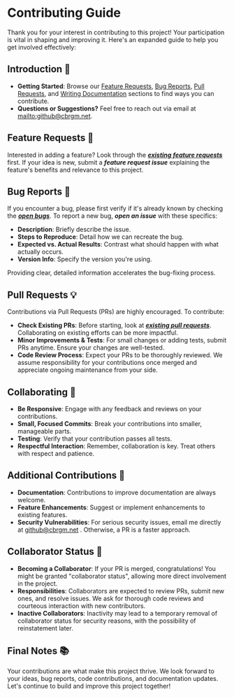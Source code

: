 # Contributing Guide

Thank you for your interest in contributing to this project! Your participation is vital in shaping and improving it. Here's an expanded guide to help you get involved effectively:

## Introduction 🌟

- **Getting Started**: Browse our [Feature Requests](#feature-requests), [Bug Reports](#bug-reports), [Pull Requests](#pull-requests), and [Writing Documentation](#writing-documentation) sections to find ways you can contribute.
- **Questions or Suggestions?** Feel free to reach out via email at <mailto:github@cbrgm.net>.

## Feature Requests 🚀

Interested in adding a feature? Look through the ***[existing feature requests](https://github.com/cbrgm/telegram-github-action/issues)*** first. If your idea is new, submit a ***feature request issue*** explaining the feature's benefits and relevance to this project.

## Bug Reports 🐛

If you encounter a bug, please first verify if it's already known by checking the ***[open bugs](https://github.com/cbrgm/telegram-github-action/issues)***. To report a new bug, ***open an issue*** with these specifics:

- **Description**: Briefly describe the issue.
- **Steps to Reproduce**: Detail how we can recreate the bug.
- **Expected vs. Actual Results**: Contrast what should happen with what actually occurs.
- **Version Info**: Specify the version you're using.

Providing clear, detailed information accelerates the bug-fixing process.

## Pull Requests 💡

Contributions via Pull Requests (PRs) are highly encouraged. To contribute:

- **Check Existing PRs**: Before starting, look at ***[existing pull requests](https://github.com/cbrgm/telegram-github-action/pulls)***. Collaborating on existing efforts can be more impactful.
- **Minor Improvements & Tests**: For small changes or adding tests, submit PRs anytime. Ensure your changes are well-tested.
- **Code Review Process**: Expect your PRs to be thoroughly reviewed. We assume responsibility for your contributions once merged and appreciate ongoing maintenance from your side.

## Collaborating 🤝

- **Be Responsive**: Engage with any feedback and reviews on your contributions.
- **Small, Focused Commits**: Break your contributions into smaller, manageable parts.
- **Testing**: Verify that your contribution passes all tests.
- **Respectful Interaction**: Remember, collaboration is key. Treat others with respect and patience.

## Additional Contributions 🎨

- **Documentation**: Contributions to improve documentation are always welcome.
- **Feature Enhancements**: Suggest or implement enhancements to existing features.
- **Security Vulnerabilities**: For serious security issues, email me directly at github@cbrgm.net . Otherwise, a PR is a faster approach.

## Collaborator Status 🌈

- **Becoming a Collaborator**: If your PR is merged, congratulations! You might be granted "collaborator status", allowing more direct involvement in the project.
- **Responsibilities**: Collaborators are expected to review PRs, submit new ones, and resolve issues. We ask for thorough code reviews and courteous interaction with new contributors.
- **Inactive Collaborators**: Inactivity may lead to a temporary removal of collaborator status for security reasons, with the possibility of reinstatement later.

## Final Notes 📚

Your contributions are what make this project thrive. We look forward to your ideas, bug reports, code contributions, and documentation updates. Let's continue to build and improve this project together!
